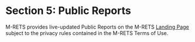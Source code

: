 # Section 5: Public Reports

M-RETS provides live-updated Public Reports on the M-RETS [Landing Page](https://app.mrets.org/reports/public) subject to the privacy rules contained in the M-RETS Terms of Use.
